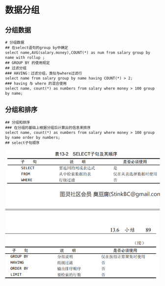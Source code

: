 # 数据分组

## 分组数据
```
# 分组数据
## 在select语句的group by中确定
select name,AVG(salary.money),COUNT(*) as num from salary group by name with rollup ;
## GROUP BY 的使用规定
## 过滤分组
### HAVING：过滤分组，类似与where过滤行
select name from salary group by name having COUNT(*) > 2;
### having 与 where 的混合使用
select name, count(*) as numbers from salary where money > 100 group by name;
```

## 分组和排序
```
## 分组和排序
### 在分组的基础上根据分组后计算出的信息来排序
select name, count(*) as numbers from salary where money > 100 group by name order by numbers;
## select子句顺序
```
![select子句及其顺序](resources/select字句及其顺序.png)